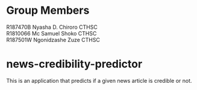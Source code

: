 # Group Members
R187470B     Nyasha D. Chiroro CTHSC<br>
R1810066     Mc Samuel Shoko  CTHSC<br>
R187501W     Ngonidzashe Zuze  CTHSC<br>

# news-credibility-predictor
This is an application that predicts if a given news article is credible or not.
